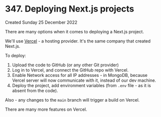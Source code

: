 # 347. Deploying Next.js projects
Created Sunday 25 December 2022

There are many options when it comes to deploying a Next.js project.

We'll use [Vercel](https://vercel.com/) -  a hosting provider. It's the same company that created Next.js.

To deploy:
1. Upload the code to GitHub (or any other Git provider)
2. Log in to Vercel, and connect the GitHub repo with Vercel.
3. Enable Network access for all IP addresses - in MongoDB, because Vercel server will now communicate with it, instead of our dev machine.
4. Deploy the project, add environment variables (from `.env` file - as it is absent from the code).

Also - any changes to the `main` branch will trigger a build on Vercel.

There are many more features on Vercel.